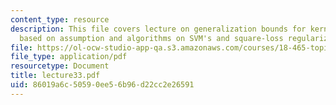 ```yaml
---
content_type: resource
description: This file covers lecture on generalization bounds for kernel methods
  based on assumption and algorithms on SVM's and square-loss regularization.
file: https://ol-ocw-studio-app-qa.s3.amazonaws.com/courses/18-465-topics-in-statistics-statistical-learning-theory-spring-2007/86019a6c50590ee56b96d22cc2e26591_lecture33.pdf
file_type: application/pdf
resourcetype: Document
title: lecture33.pdf
uid: 86019a6c-5059-0ee5-6b96-d22cc2e26591
---
```

